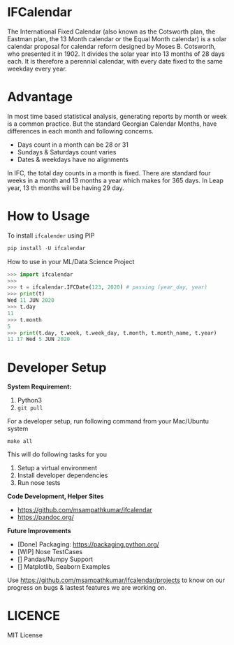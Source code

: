 IFCalendar
==========

The International Fixed Calendar (also known as the Cotsworth plan, the
Eastman plan, the 13 Month calendar or the Equal Month calendar) is a
solar calendar proposal for calendar reform designed by Moses B.
Cotsworth, who presented it in 1902. It divides the solar year into 13
months of 28 days each. It is therefore a perennial calendar, with every
date fixed to the same weekday every year.

Advantage
=========

In most time based statistical analysis, generating reports by month or
week is a common practice. But the standard Georgian Calendar Months,
have differences in each month and following concerns.

-  Days count in a month can be 28 or 31
-  Sundays & Saturdays count varies
-  Dates & weekdays have no alignments

In IFC, the total day counts in a month is fixed. There are standard
four weeks in a month and 13 months a year which makes for 365 days. In
Leap year, 13 th months will be having 29 day.

How to Usage
============

To install `ifcalender` using PIP

```python
pip install -U ifcalendar
```

How to use in your ML/Data Science Project

```python
>>> import ifcalendar
>>> 
>>> t = ifcalendar.IFCDate(123, 2020) # passing (year_day, year)
>>> print(t)
Wed 11 JUN 2020
>>> t.day
11
>>> t.month
5
>>> print(t.day, t.week, t.week_day, t.month, t.month_name, t.year)
11 17 Wed 5 JUN 2020
```

Developer Setup
===============

**System Requirement:**
1. Python3
2. `git pull`

For a developer setup, run following command from your Mac/Ubuntu system

    make all

This will do following tasks for you
 
1. Setup a virtual environment
2. Install developer dependencies
3. Run nose tests 

**Code Development, Helper Sites**

-  https://github.com/msampathkumar/ifcalendar
-  https://pandoc.org/

**Future Improvements**

- [Done] Packaging: https://packaging.python.org/
- [WIP] Nose TestCases
- [] Pandas/Numpy Support
- [] Matplotlib, Seaborn Examples

Use https://github.com/msampathkumar/ifcalendar/projects to know on our progress on bugs & lastest features we are working on.

LICENCE
=======

MIT License
